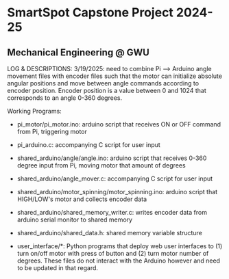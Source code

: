 # SmartSpot Capstone Project 2024-25
## Mechanical Engineering @ GWU

LOG & DESCRIPTIONS:
3/19/2025: need to combine Pi --> Arduino angle movement files with encoder files such that the motor can initialize absolute angular positions and move between angle commands according to encoder position. Encoder position is a value between 0 and 1024 that corresponds to an angle 0-360 degrees.

Working Programs:
- pi_motor/pi_motor.ino: arduino script that receives ON or OFF command from Pi, triggering motor
- pi_arduino.c: accompanying C script for user input

- shared_arduino/angle/angle.ino: arduino script that receives 0-360 degree input from Pi, moving motor that amount of degrees
- shared_arduino/angle_mover.c: accompanying C script for user input

- shared_arduino/motor_spinning/motor_spinning.ino: arduino script that HIGH/LOW's motor and collects encoder data
- shared_arduino/shared_memory_writer.c: writes encoder data from arduino serial monitor to shared memory
- shared_arduino/shared_data.h: shared memory variable structure

- user_interface/*: Python programs that deploy web user interfaces to (1) turn on/off motor with press of button and (2) turn motor number of degrees. These files do not interact with the Arduino however and need to be updated in that regard.
